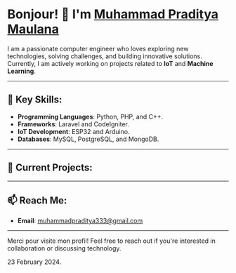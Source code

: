 # Bonjour! 👋 I'm [Muhammad Praditya Maulana](https://github.com/mpradityamaulana)

I am a passionate computer engineer who loves exploring new technologies, solving challenges, and building innovative solutions. Currently, I am actively working on projects related to **IoT** and **Machine Learning**.

---

## 🌟 Key Skills:
- **Programming Languages**: Python, PHP, and C++.
- **Frameworks**: Laravel and CodeIgniter.
- **IoT Development**: ESP32 and Arduino.
- **Databases**: MySQL, PostgreSQL, and MongoDB.

---

## 🌱 Current Projects:

---

## 📫 Reach Me:
- **Email**: muhammadpraditya333@gmail.com

---

Merci pour visite mon profil! Feel free to reach out if you're interested in collaboration or discussing technology.

23 February 2024.
<!---
mpradityamaulana/mpradityamaulana is a ✨ special ✨ repository because its `README.md` (this file) appears on your GitHub profile.
You can click the Preview link to take a look at your changes.
--->
